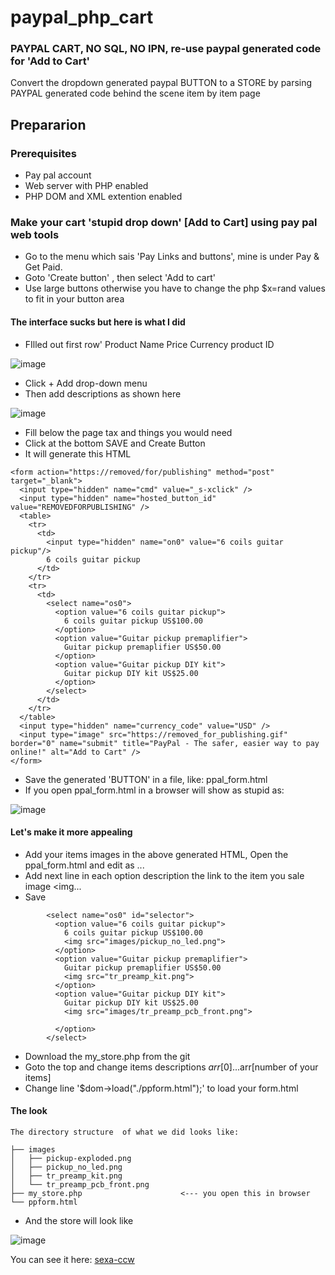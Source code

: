 # paypal_php_cart

### PAYPAL CART, NO SQL, NO IPN, re-use paypal generated code for 'Add to Cart'

Convert the dropdown generated paypal BUTTON to a STORE by parsing PAYPAL generated code behind the scene
item by item page 

## Prepararion
### Prerequisites
  * Pay pal account
  * Web server with PHP enabled
  * PHP DOM and XML extention enabled

### Make your cart 'stupid drop down' [Add to Cart] using pay pal web tools
  * Go to the menu which sais 'Pay Links and buttons', mine is under Pay & Get Paid.
  * Goto 'Create button' , then select 'Add to cart'
  * Use large buttons otherwise you have to change the php $x=rand values to fit in your button area

#### The interface sucks but here is what I did
   * FIlled out first row' Product Name Price Currency product ID

![image](https://github.com/circinusX1/paypal_php_cart/assets/69641625/043b75e9-7cec-41c7-afad-13ad19266cc0)


   * Click + Add  drop-down menu
   * Then add descriptions as shown here


![image](https://github.com/circinusX1/paypal_php_cart/assets/69641625/c12e8ebb-1d23-44d6-994e-5f5086c3ecfa)



   * Fill below the page tax and things you would need
   * Click at the bottom SAVE and Create Button
   * It will generate this HTML

```
<form action="https://removed/for/publishing" method="post" target="_blank">
  <input type="hidden" name="cmd" value="_s-xclick" />
  <input type="hidden" name="hosted_button_id" value="REMOVEDFORPUBLISHING" />
  <table>
    <tr>
      <td>
        <input type="hidden" name="on0" value="6 coils guitar pickup"/>
        6 coils guitar pickup
      </td>
    </tr>
    <tr>
      <td>
        <select name="os0">
          <option value="6 coils guitar pickup">
            6 coils guitar pickup US$100.00
          </option>
          <option value="Guitar pickup premaplifier">
            Guitar pickup premaplifier US$50.00
          </option>
          <option value="Guitar pickup DIY kit">
            Guitar pickup DIY kit US$25.00
          </option>
        </select>
      </td>
    </tr>
  </table>
  <input type="hidden" name="currency_code" value="USD" />
  <input type="image" src="https://removed_for_publishing.gif" border="0" name="submit" title="PayPal - The safer, easier way to pay online!" alt="Add to Cart" />
</form>

```
  * Save the generated 'BUTTON' in a file, like: ppal_form.html
  * If you open ppal_form.html in a browser will show as stupid as:
 
    
![image](https://github.com/circinusX1/paypal_php_cart/assets/69641625/83347771-e814-4d31-a705-84c3705a9cdd)

#### Let's make it more appealing

  * Add your items images in the above generated HTML, Open the ppal_form.html and edit as ...
  * Add next line in each option description the link to the item you sale image <img...
  * Save

````
        <select name="os0" id="selector">
          <option value="6 coils guitar pickup">
            6 coils guitar pickup US$100.00
            <img src="images/pickup_no_led.png">
          </option>
          <option value="Guitar pickup premaplifier">
            Guitar pickup premaplifier US$50.00
            <img src="tr_preamp_kit.png">
          </option>
          <option value="Guitar pickup DIY kit">
            Guitar pickup DIY kit US$25.00
            <img src="images/tr_preamp_pcb_front.png">
            
          </option>
        </select>

````   
  * Download the my_store.php from the git
  * Goto the top and change items descriptions $arr[0]...$arr[number of your items]
  * Change line '$dom->load("./ppform.html");' to load your form.html
    
#### The look    
    The directory structure  of what we did looks like:

```
├── images
│   ├── pickup-exploded.png
│   ├── pickup_no_led.png
│   ├── tr_preamp_kit.png
│   └── tr_preamp_pcb_front.png
├── my_store.php                      <--- you open this in browser
└── ppform.html

```

  * And the store will look like

![image](https://github.com/circinusX1/paypal_php_cart/assets/69641625/c16dd339-e158-48c6-9f98-82f089e5658f)

You can see it here: [sexa-ccw](https://ghitara.com/?p=_sexa_ccw.php)


    




  
